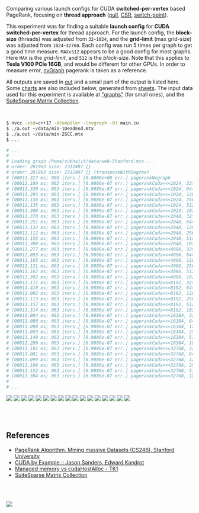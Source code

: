 Comparing various launch configs for CUDA **switched-per-vertex** based
PageRank, focusing on **thread approach** ([pull], [CSR], [switch-point]).

This experiment was for finding a suitable **launch config** for
**CUDA switched-per-vertex** for thread approach. For the launch config,
the **block-size** (threads) was adjusted from `32`-`1024`, and the
**grid-limit** (max grid-size) was adjusted from `1024`-`32768`. Each config
was run 5 times per graph to get a good time measure. `MAXx512` appears to be
a good config for most graphs. Here `MAX` is the *grid-limit*, and `512` is
the *block-size*. Note that this applies to **Tesla V100 PCIe 16GB**, and
would be different for other GPUs. In order to measure error, [nvGraph]
pagerank is taken as a reference.

All outputs are saved in [out](out/) and a small part of the output is listed
here. Some [charts] are also included below, generated from [sheets]. The input
data used for this experiment is available at ["graphs"] (for small ones), and
the [SuiteSparse Matrix Collection].

<br>

```bash
$ nvcc -std=c++17 -Xcompiler -lnvgraph -O3 main.cu
$ ./a.out ~/data/min-1DeadEnd.mtx
$ ./a.out ~/data/min-2SCC.mtx
$ ...

# ...
#
# Loading graph /home/subhajit/data/web-Stanford.mtx ...
# order: 281903 size: 2312497 {}
# order: 281903 size: 2312497 {} (transposeWithDegree)
# [00011.327 ms; 000 iters.] [0.0000e+00 err.] pagerankNvgraph
# [00012.189 ms; 063 iters.] [6.9886e-07 err.] pagerankCuda<<<1024, 32>>>
# [00011.330 ms; 063 iters.] [6.9886e-07 err.] pagerankCuda<<<1024, 64>>>
# [00011.295 ms; 063 iters.] [6.9886e-07 err.] pagerankCuda<<<1024, 128>>>
# [00011.136 ms; 063 iters.] [6.9886e-07 err.] pagerankCuda<<<1024, 256>>>
# [00011.135 ms; 063 iters.] [6.9886e-07 err.] pagerankCuda<<<1024, 512>>>
# [00011.308 ms; 063 iters.] [6.9886e-07 err.] pagerankCuda<<<1024, 1024>>>
# [00011.370 ms; 063 iters.] [6.9886e-07 err.] pagerankCuda<<<2048, 32>>>
# [00011.251 ms; 063 iters.] [6.9886e-07 err.] pagerankCuda<<<2048, 64>>>
# [00011.132 ms; 063 iters.] [6.9886e-07 err.] pagerankCuda<<<2048, 128>>>
# [00011.112 ms; 063 iters.] [6.9886e-07 err.] pagerankCuda<<<2048, 256>>>
# [00011.155 ms; 063 iters.] [6.9886e-07 err.] pagerankCuda<<<2048, 512>>>
# [00011.300 ms; 063 iters.] [6.9886e-07 err.] pagerankCuda<<<2048, 1024>>>
# [00011.277 ms; 063 iters.] [6.9886e-07 err.] pagerankCuda<<<4096, 32>>>
# [00011.093 ms; 063 iters.] [6.9886e-07 err.] pagerankCuda<<<4096, 64>>>
# [00011.105 ms; 063 iters.] [6.9886e-07 err.] pagerankCuda<<<4096, 128>>>
# [00011.131 ms; 063 iters.] [6.9886e-07 err.] pagerankCuda<<<4096, 256>>>
# [00011.167 ms; 063 iters.] [6.9886e-07 err.] pagerankCuda<<<4096, 512>>>
# [00011.302 ms; 063 iters.] [6.9886e-07 err.] pagerankCuda<<<4096, 1024>>>
# [00011.111 ms; 063 iters.] [6.9886e-07 err.] pagerankCuda<<<8192, 32>>>
# [00011.410 ms; 063 iters.] [6.9886e-07 err.] pagerankCuda<<<8192, 64>>>
# [00011.092 ms; 063 iters.] [6.9886e-07 err.] pagerankCuda<<<8192, 128>>>
# [00011.113 ms; 063 iters.] [6.9886e-07 err.] pagerankCuda<<<8192, 256>>>
# [00011.157 ms; 063 iters.] [6.9886e-07 err.] pagerankCuda<<<8192, 512>>>
# [00011.314 ms; 063 iters.] [6.9886e-07 err.] pagerankCuda<<<8192, 1024>>>
# [00011.084 ms; 063 iters.] [6.9886e-07 err.] pagerankCuda<<<16384, 32>>>
# [00011.090 ms; 063 iters.] [6.9886e-07 err.] pagerankCuda<<<16384, 64>>>
# [00011.098 ms; 063 iters.] [6.9886e-07 err.] pagerankCuda<<<16384, 128>>>
# [00011.093 ms; 063 iters.] [6.9886e-07 err.] pagerankCuda<<<16384, 256>>>
# [00011.149 ms; 063 iters.] [6.9886e-07 err.] pagerankCuda<<<16384, 512>>>
# [00011.299 ms; 063 iters.] [6.9886e-07 err.] pagerankCuda<<<16384, 1024>>>
# [00011.101 ms; 063 iters.] [6.9886e-07 err.] pagerankCuda<<<32768, 32>>>
# [00011.081 ms; 063 iters.] [6.9886e-07 err.] pagerankCuda<<<32768, 64>>>
# [00011.099 ms; 063 iters.] [6.9886e-07 err.] pagerankCuda<<<32768, 128>>>
# [00011.108 ms; 063 iters.] [6.9886e-07 err.] pagerankCuda<<<32768, 256>>>
# [00011.152 ms; 063 iters.] [6.9886e-07 err.] pagerankCuda<<<32768, 512>>>
# [00011.304 ms; 063 iters.] [6.9886e-07 err.] pagerankCuda<<<32768, 1024>>>
#
# ...
```

[![](https://i.imgur.com/Mi4kLGM.gif)][sheets]
[![](https://i.imgur.com/myc6Edt.gif)][sheets]
[![](https://i.imgur.com/el6UjtR.gif)][sheets]
[![](https://i.imgur.com/NJGRR9W.gif)][sheets]
[![](https://i.imgur.com/b78vRe4.gif)][sheets]
[![](https://i.imgur.com/wq2QoiQ.gif)][sheets]
[![](https://i.imgur.com/KdlGaFy.gif)][sheets]
[![](https://i.imgur.com/OSIrORA.gif)][sheets]
[![](https://i.imgur.com/XbMtxZe.gif)][sheets]
[![](https://i.imgur.com/SijlWf7.gif)][sheets]
[![](https://i.imgur.com/LQlZWH7.gif)][sheets]
[![](https://i.imgur.com/2ykwciu.gif)][sheets]
[![](https://i.imgur.com/u7OXm2u.gif)][sheets]
[![](https://i.imgur.com/lnUBtmQ.gif)][sheets]
[![](https://i.imgur.com/QdSBzla.gif)][sheets]
[![](https://i.imgur.com/8wO424j.gif)][sheets]
[![](https://i.imgur.com/5jyaxPP.gif)][sheets]

<br>
<br>


## References

- [PageRank Algorithm, Mining massive Datasets (CS246), Stanford University](http://snap.stanford.edu/class/cs246-videos-2019/lec9_190205-cs246-720.mp4)
- [CUDA by Example :: Jason Sanders, Edward Kandrot](http://www.mat.unimi.it/users/sansotte/cuda/CUDA_by_Example.pdf)
- [Managed memory vs cudaHostAlloc - TK1](https://forums.developer.nvidia.com/t/managed-memory-vs-cudahostalloc-tk1/34281)
- [SuiteSparse Matrix Collection]

<br>
<br>

[![](https://i.imgur.com/NEc07SM.jpg)](https://www.youtube.com/watch?v=igKn7Qbz38g)

[SuiteSparse Matrix Collection]: https://suitesparse-collection-website.herokuapp.com
[nvGraph]: https://github.com/rapidsai/nvgraph
["graphs"]: https://github.com/puzzlef/graphs
[pull]: https://github.com/puzzlef/pagerank-push-vs-pull
[csr]: https://github.com/puzzlef/pagerank-class-vs-csr
[switch-point]: https://github.com/puzzlef/pagerank-cuda-switched-adjust-switch-point
[charts]: https://photos.app.goo.gl/7tB7ivu7XH5YVHbN9
[sheets]: https://docs.google.com/spreadsheets/d/1Fh7u0gpwBOzCDaqt_sWCYUwFiDtO6T1I8M6NqOoPYRo/edit?usp=sharing
